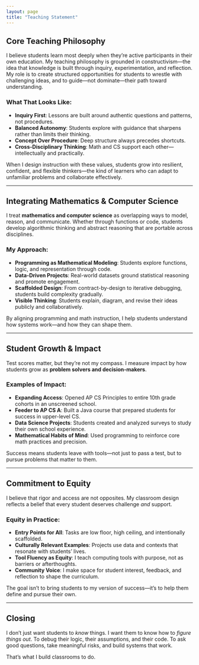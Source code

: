 ```yaml
---
layout: page
title: "Teaching Statement"
---
```


## Core Teaching Philosophy

I believe students learn most deeply when they’re active participants in their own education. My teaching philosophy is grounded in constructivism—the idea that knowledge is built through inquiry, experimentation, and reflection. My role is to create structured opportunities for students to wrestle with challenging ideas, and to guide—not dominate—their path toward understanding.

### What That Looks Like:
- **Inquiry First**: Lessons are built around authentic questions and patterns, not procedures.
- **Balanced Autonomy**: Students explore with guidance that sharpens rather than limits their thinking.
- **Concept Over Procedure**: Deep structure always precedes shortcuts.
- **Cross-Disciplinary Thinking**: Math and CS support each other—intellectually and practically.

When I design instruction with these values, students grow into resilient, confident, and flexible thinkers—the kind of learners who can adapt to unfamiliar problems and collaborate effectively.

---

## Integrating Mathematics & Computer Science

I treat **mathematics and computer science** as overlapping ways to model, reason, and communicate. Whether through functions or code, students develop algorithmic thinking and abstract reasoning that are portable across disciplines.

### My Approach:
- **Programming as Mathematical Modeling**: Students explore functions, logic, and representation through code.
- **Data-Driven Projects**: Real-world datasets ground statistical reasoning and promote engagement.
- **Scaffolded Design**: From contract-by-design to iterative debugging, students build complexity gradually.
- **Visible Thinking**: Students explain, diagram, and revise their ideas publicly and collaboratively.

By aligning programming and math instruction, I help students understand how systems work—and how they can shape them.

---

## Student Growth & Impact

Test scores matter, but they’re not my compass. I measure impact by how students grow as **problem solvers and decision-makers**.

### Examples of Impact:
- **Expanding Access**: Opened AP CS Principles to entire 10th grade cohorts in an unscreened school.
- **Feeder to AP CS A**: Built a Java course that prepared students for success in upper-level CS.
- **Data Science Projects**: Students created and analyzed surveys to study their own school experience.
- **Mathematical Habits of Mind**: Used programming to reinforce core math practices and precision.

Success means students leave with tools—not just to pass a test, but to pursue problems that matter to them.

---

## Commitment to Equity

I believe that rigor and access are not opposites. My classroom design reflects a belief that every student deserves challenge *and* support.

### Equity in Practice:
- **Entry Points for All**: Tasks are low floor, high ceiling, and intentionally scaffolded.
- **Culturally Relevant Examples**: Projects use data and contexts that resonate with students’ lives.
- **Tool Fluency as Equity**: I teach computing tools with purpose, not as barriers or afterthoughts.
- **Community Voice**: I make space for student interest, feedback, and reflection to shape the curriculum.

The goal isn’t to bring students to my version of success—it’s to help them define and pursue their own.

---

## Closing

I don’t just want students to *know* things. I want them to know how to *figure things out*. To debug their logic, their assumptions, and their code. To ask good questions, take meaningful risks, and build systems that work.

That’s what I build classrooms to do.

